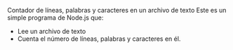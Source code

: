 Contador de líneas, palabras y caracteres en un archivo de texto
Este es un simple programa de Node.js que: 
- Lee un archivo de texto 
- Cuenta el número de líneas, palabras y caracteres en él.